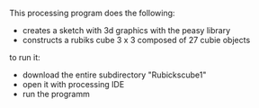 
This processing program does the following:
- creates a sketch with 3d graphics with the peasy library
- constructs a rubiks cube 3 x 3 composed of 27 cubie objects

to run it:
- download the entire subdirectory "Rubickscube1"
- open it with processing IDE
- run the programm
